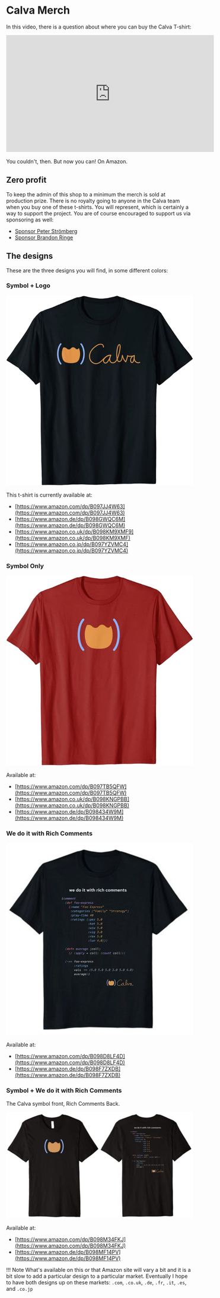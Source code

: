# Calva Merch

In this video, there is a question about where you can buy the Calva T-shirt:

<iframe width="560" height="315" src="https://www.youtube.com/embed/NIk5hVzA_fY" frameborder="0" allow="accelerometer; autoplay; clipboard-write; encrypted-media; gyroscope; picture-in-picture" allowfullscreen></iframe>

You couldn't, then. But now you can! On Amazon.

## Zero profit

To keep the admin of this shop to a minimum the merch is sold at production prize. There is no royalty going to anyone in the Calva team when you buy one of these t-shirts. You will represent, which is certainly a way to support the project. You are of course encouraged to support us via sponsoring as well:

* [Sponsor Peter Strömberg](https://github.com/sponsors/PEZ)
* [Sponsor Brandon Ringe](https://github.com/sponsors/bpringe)

## The designs

These are the three designs you will find, in some different colors:

### Symbol + Logo

![Calva T-shirt Symbol + Logo](/images/merch/t-shirt-calva-symbol-and-logo.png)

This t-shirt is currently available at:

* [https://www.amazon.com/dp/B097JJ4W63](https://www.amazon.com/dp/B097JJ4W63)
* [https://www.amazon.de/dp/B098GWQC6M](https://www.amazon.de/dp/B098GWQC6M)
* [https://www.amazon.co.uk/dp/B098KM9XMF9](https://www.amazon.co.uk/dp/B098KM9XMF)
* [https://www.amazon.co.jp/dp/B097YZVMC4](https://www.amazon.co.jp/dp/B097YZVMC4)

### Symbol Only

![Calva T-shirt Symbol](/images/merch/t-shirt-calva-symbol.png)

Available at:

* [https://www.amazon.com/dp/B097TB5QFW](https://www.amazon.com/dp/B097TB5QFW)
* [https://www.amazon.co.uk/dp/B098KNGPBB](https://www.amazon.co.uk/dp/B098KNGPBB)
* [https://www.amazon.de/dp/B098434W9M](https://www.amazon.de/dp/B098434W9M)

### We do it with Rich Comments

![Calva T-shirt We do it with Rich Comments](/images/merch/t-shirt-rich-comments.png)

Available at:

* [https://www.amazon.com/dp/B098D8LF4D](https://www.amazon.com/dp/B098D8LF4D)
* [https://www.amazon.de/dp/B098F7ZXDB](https://www.amazon.de/dp/B098F7ZXDB)

### Symbol + We do it with Rich Comments

The Calva symbol front, Rich Comments Back.

![Calva T-shirt We do it with Rich Comments Back](/images/merch/calva-t-shirt-rich-comments-2.png)

Available at:

* [https://www.amazon.com/dp/B098M34FKJ](https://www.amazon.com/dp/B098M34FKJ)
* [https://www.amazon.de/dp/B098MF14PV](https://www.amazon.de/dp/B098MF14PV)


!!! Note
    What's available on this or that Amazon site will vary a bit and it is a bit slow to add a particular design to a particular market. Eventually I hope to have both designs up on these markets: `.com`, `.co.uk`, `.de`, `.fr`, `.it`, `.es`, and `.co.jp`